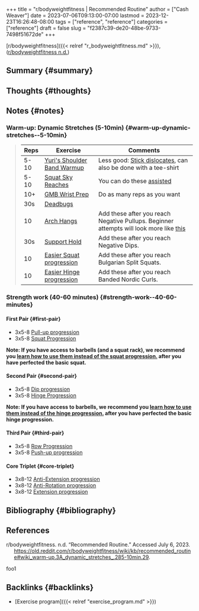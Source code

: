 +++
title = "r/bodyweightfitness | Recommended Routine"
author = ["Cash Weaver"]
date = 2023-07-06T09:13:00-07:00
lastmod = 2023-12-23T16:26:48-08:00
tags = ["reference", "reference"]
categories = ["reference"]
draft = false
slug = "f2387c39-de20-48be-9733-7498f51672de"
+++

[r/bodyweightfitness]({{< relref "r_bodyweightfitness.md" >}}), (<a href="#citeproc_bib_item_1">r/bodyweightfitness n.d.</a>)


## Summary {#summary}


## Thoughts {#thoughts}


## Notes {#notes}


### Warm-up: Dynamic Stretches (5-10min) {#warm-up-dynamic-stretches--5-10min}

> | Reps | Exercise                                                                                    | Comments                                                                                                                              |
> |------|---------------------------------------------------------------------------------------------|---------------------------------------------------------------------------------------------------------------------------------------|
> | 5-10 | [Yuri's Shoulder Band Warmup](https://www.youtube.com/watch?v=Vwn5hSf3WEg)                  | Less good: [Stick dislocates](https://media.giphy.com/media/2x6ZLj05SFvHy/giphy.gif), can also be done with a tee-shirt               |
> | 5-10 | [Squat Sky Reaches](https://youtu.be/lbozu0DPcYI?t=42s)                                     | You can do these [assisted](https://youtu.be/muF-knm3HCc)                                                                             |
> | 10+  | [GMB Wrist Prep](https://www.youtube.com/watch?v=mSZWSQSSEjE)                               | Do as many reps as you want                                                                                                           |
> | 30s  | [Deadbugs](http://www.nick-e.com/deadbug/)                                                  |                                                                                                                                       |
> | 10   | [Arch Hangs](https://youtu.be/C995b3KLXS4?t=7s)                                             | Add these after you reach Negative Pullups. Beginner attempts will look more like [this](https://www.youtube.com/watch?v=HoE-C85ZlCE) |
> | 30s  | [Support Hold](https://www.reddit.com/r/bodyweightfitness/wiki/exercises/support)           | Add these after you reach Negative Dips.                                                                                              |
> | 10   | [Easier Squat progression](https://www.reddit.com/r/bodyweightfitness/wiki/exercises/squat) | Add these after you reach Bulgarian Split Squats.                                                                                     |
> | 10   | [Easier Hinge progression](https://www.reddit.com/r/bodyweightfitness/wiki/exercises/hinge) | Add these after you reach Banded Nordic Curls.                                                                                        |


### Strength work (40-60 minutes) {#strength-work--40-60-minutes}


#### First Pair {#first-pair}

-   3x5-8 [Pull-up progression](https://old.reddit.com/r/bodyweightfitness/wiki/exercises/pullup)
-   3x5-8 [Squat Progression](https://old.reddit.com/r/bodyweightfitness/wiki/exercises/squat)

**Note: If you have access to barbells (and a squat rack), we recommend you [learn how to use them instead of the squat progression.](https://www.reddit.com/r/bodyweightfitness/wiki/kb/recommended_routine#wiki_integrating_barbell_squats_and_deadlifts) after you have perfected the basic squat.**


#### Second Pair {#second-pair}

-   3x5-8 [Dip progression](https://old.reddit.com/r/bodyweightfitness/wiki/exercises/dip)
-   3x5-8 [Hinge Progression](https://old.reddit.com/r/bodyweightfitness/wiki/exercises/hinge)

**Note: If you have access to barbells, we recommend you [learn how to use them instead of the hinge progression.](https://www.reddit.com/r/bodyweightfitness/wiki/kb/recommended_routine#wiki_integrating_barbell_squats_and_deadlifts) after you have perfected the basic hinge progression.**


#### Third Pair {#third-pair}

-   3x5-8 [Row Progression](https://old.reddit.com/r/bodyweightfitness/wiki/exercises/row)
-   3x5-8 [Push-up progression](https://old.reddit.com/r/bodyweightfitness/wiki/exercises/pushup)


#### Core Triplet {#core-triplet}

-   3x8-12 [Anti-Extension progression](https://www.reddit.com/r/bodyweightfitness/wiki/exercises/core#wiki_anti-extension)
-   3x8-12 [Anti-Rotation progression](https://www.reddit.com/r/bodyweightfitness/wiki/exercises/core#wiki_anti-rotation)
-   3x8-12 [Extension progression](https://www.reddit.com/r/bodyweightfitness/wiki/exercises/core#wiki_extension)


## Bibliography {#bibliography}

## References

<style>.csl-entry{text-indent: -1.5em; margin-left: 1.5em;}</style><div class="csl-bib-body">
  <div class="csl-entry"><a id="citeproc_bib_item_1"></a>r/bodyweightfitness. n.d. “Recommended Routine.” Accessed July 6, 2023. <a href="https://old.reddit.com/r/bodyweightfitness/wiki/kb/recommended_routine#wiki_warm-up.3A_dynamic_stretches_.285-10min.29">https://old.reddit.com/r/bodyweightfitness/wiki/kb/recommended_routine#wiki_warm-up.3A_dynamic_stretches_.285-10min.29</a>.</div>
</div>

foo1


## Backlinks {#backlinks}

-   [Exercise program]({{< relref "exercise_program.md" >}})
